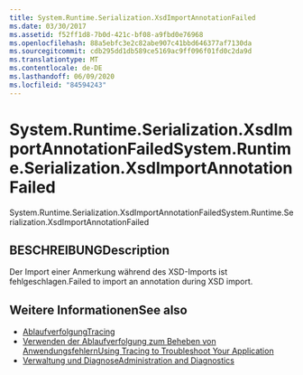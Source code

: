 ```yaml
---
title: System.Runtime.Serialization.XsdImportAnnotationFailed
ms.date: 03/30/2017
ms.assetid: f52ff1d8-7b0d-421c-bf08-a9fbd0e76968
ms.openlocfilehash: 88a5ebfc3e2c82abe907c41bbd646377af7130da
ms.sourcegitcommit: cdb295dd1db589ce5169ac9ff096f01fd0c2da9d
ms.translationtype: MT
ms.contentlocale: de-DE
ms.lasthandoff: 06/09/2020
ms.locfileid: "84594243"
---
```

# <a name="systemruntimeserializationxsdimportannotationfailed"></a><span data-ttu-id="3a895-102">System.Runtime.Serialization.XsdImportAnnotationFailed</span><span class="sxs-lookup"><span data-stu-id="3a895-102">System.Runtime.Serialization.XsdImportAnnotationFailed</span></span>
<span data-ttu-id="3a895-103">System.Runtime.Serialization.XsdImportAnnotationFailed</span><span class="sxs-lookup"><span data-stu-id="3a895-103">System.Runtime.Serialization.XsdImportAnnotationFailed</span></span>  
  
## <a name="description"></a><span data-ttu-id="3a895-104">BESCHREIBUNG</span><span class="sxs-lookup"><span data-stu-id="3a895-104">Description</span></span>  
 <span data-ttu-id="3a895-105">Der Import einer Anmerkung während des XSD-Imports ist fehlgeschlagen.</span><span class="sxs-lookup"><span data-stu-id="3a895-105">Failed to import an annotation during XSD import.</span></span>  
  
## <a name="see-also"></a><span data-ttu-id="3a895-106">Weitere Informationen</span><span class="sxs-lookup"><span data-stu-id="3a895-106">See also</span></span>

- [<span data-ttu-id="3a895-107">Ablaufverfolgung</span><span class="sxs-lookup"><span data-stu-id="3a895-107">Tracing</span></span>](index.md)
- [<span data-ttu-id="3a895-108">Verwenden der Ablaufverfolgung zum Beheben von Anwendungsfehlern</span><span class="sxs-lookup"><span data-stu-id="3a895-108">Using Tracing to Troubleshoot Your Application</span></span>](using-tracing-to-troubleshoot-your-application.md)
- [<span data-ttu-id="3a895-109">Verwaltung und Diagnose</span><span class="sxs-lookup"><span data-stu-id="3a895-109">Administration and Diagnostics</span></span>](../index.md)
